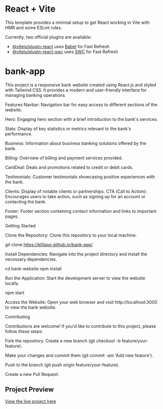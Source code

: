 # React + Vite

This template provides a minimal setup to get React working in Vite with HMR and some ESLint rules.

Currently, two official plugins are available:

- [@vitejs/plugin-react](https://github.com/vitejs/vite-plugin-react/blob/main/packages/plugin-react/README.md) uses [Babel](https://babeljs.io/) for Fast Refresh
- [@vitejs/plugin-react-swc](https://github.com/vitejs/vite-plugin-react-swc) uses [SWC](https://swc.rs/) for Fast Refresh

# bank-app
This project is a responsive bank website created using React.js and styled with Tailwind CSS. It provides a modern and user-friendly interface for managing banking operations.

Features
Navbar: Navigation bar for easy access to different sections of the website.

Hero: Engaging hero section with a brief introduction to the bank's services.

Stats: Display of key statistics or metrics relevant to the bank's performance.

Business: Information about business banking solutions offered by the bank.

Billing: Overview of billing and payment services provided.

CardDeal: Deals and promotions related to credit or debit cards.

Testimonials: Customer testimonials showcasing positive experiences with the bank.

Clients: Display of notable clients or partnerships.
CTA (Call to Action): Encourages users to take action, such as signing up for an account or contacting the bank.

Footer: Footer section containing contact information and links to important pages.

Getting Started

Clone the Repository: Clone this repository to your local machine.

git clone https://k0lapo.github.io/bank-app/

Install Dependencies: Navigate into the project directory and install the necessary dependencies.

cd bank-website
npm install

Run the Application: Start the development server to view the website locally.

npm start

Access the Website: Open your web browser and visit http://localhost:3000 to view the bank website.

Contributing

Contributions are welcome! If you'd like to contribute to this project, please follow these steps:

Fork the repository.
Create a new branch (git checkout -b feature/your-feature).

Make your changes and commit them (git commit -am 'Add new feature').

Push to the branch (git push origin feature/your-feature).

Create a new Pull Request.


## Project Preview
[View the live project here](https://k0lapo.github.io/bank-app/)
